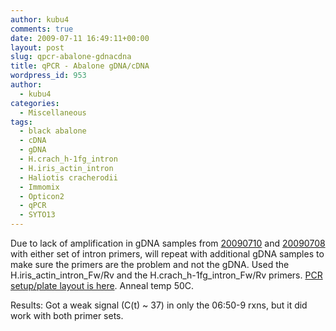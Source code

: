 ```yaml
---
author: kubu4
comments: true
date: 2009-07-11 16:49:11+00:00
layout: post
slug: qpcr-abalone-gdnacdna
title: qPCR - Abalone gDNA/cDNA
wordpress_id: 953
author:
  - kubu4
categories:
  - Miscellaneous
tags:
  - black abalone
  - cDNA
  - gDNA
  - H.crach_h-1fg_intron
  - H.iris_actin_intron
  - Haliotis cracherodii
  - Immomix
  - Opticon2
  - qPCR
  - SYTO13
---
```


Due to lack of amplification in gDNA samples from [20090710](/Sam%27s+Working+Notebook+Jun-Aug+2009#sjw20090710) and [20090708](/Sam%27s+Working+Notebook+Jun-Aug+2009#sjw20090708) with either set of intron primers, will repeat with additional gDNA samples to make sure the primers are the problem and not the gDNA. Used the H.iris_actin_intron_Fw/Rv and the H.crach_h-1fg_intron_Fw/Rv primers. [PCR setup/plate layout is here](https://eagle.fish.washington.edu/Arabidopsis/Notebook%20Workup%20Files/20090713-01.jpg). Anneal temp 50C.

Results: Got a weak signal (C(t) ~ 37) in only the 06:50-9 rxns, but it did work with both primer sets.
